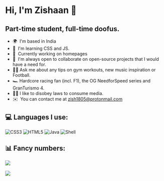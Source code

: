# Hi, I'm Zishaan 👋
## Part-time student, full-time doofus.

* 🌍  I'm based in India
* 🧠  I'm learning CSS and JS.
* 🚀  Currently working on homepages
* 🤝  I'm always open to collaborate on open-source projects that I would have a need for.
* 🏋️‍♂️  Ask me about any tips on gym workouts, new music inspiration or Football.
* 🏎️  Hardcore racing fan (incl. F1), the OG NeedforSpeed series and GranTurismo 4.
* 🏴‍☠️  I like to disobey laws to consume media.
* ✉️  You can contact me at [zish1805@protonmail.com](mailto:zish18@proton.com)

## 💻 Languages I use:
![CSS3](https://img.shields.io/badge/css3-%231572B6.svg?style=for-the-badge&logo=css3&logoColor=white) ![HTML5](https://img.shields.io/badge/html5-%23E34F26.svg?style=for-the-badge&logo=html5&logoColor=white) ![Java](https://img.shields.io/badge/java-%23ED8B00.svg?style=for-the-badge&logo=java&logoColor=white) ![Shell](https://img.shields.io/badge/shell_script-%23121011.svg?style=for-the-badge&logo=gnu-bash&logoColor=white)
## 📊 Fancy numbers:
![](https://github-readme-stats.vercel.app/api?username=Z-8Bit&theme=tokyonight&hide_border=false&include_all_commits=false&count_private=true)<br/>
<br>
![](https://github-readme-stats.vercel.app/api/top-langs/?username=Z-8Bit&theme=tokyonight&hide_border=false&include_all_commits=false&count_private=true&layout=compact)

